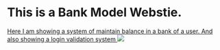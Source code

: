 <h1> This is a Bank Model Webstie. <a href="Show the site"> </h1>
<p> Here I am showing a system of maintain balance in a bank of a user. And also showing a login validation system </h1>
<img src="https://prnt.sc/xp4j84">

